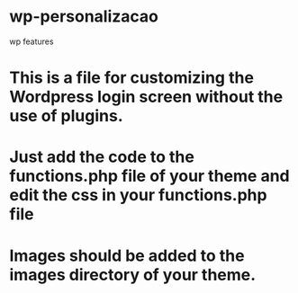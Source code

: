 # wp-personalizacao
wp features

# This is a file for customizing the Wordpress login screen without the use of plugins.

# Just add the code to the functions.php file of your theme and edit the css in your functions.php file

# Images should be added to the images directory of your theme.
